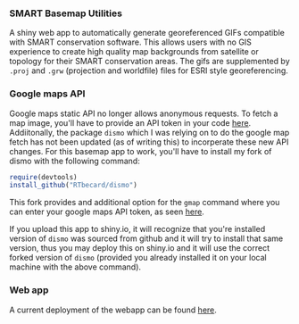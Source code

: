 ### SMART Basemap Utilities
A shiny web app to automatically generate georeferenced GIFs compatible with SMART conservation software.  This allows users with no GIS experience to create high quality map backgrounds from satellite or topology for their SMART conservation areas.
The gifs are supplemented by `.proj` and `.grw` (projection and worldfile) files for ESRI style georeferencing.

### Google maps API
Google maps static API no longer allows anonymous requests.
To fetch a map image, you'll have to provide an API token in your code [here](https://github.com/RTbecard/SMART_BasemapUtilities/blob/master/server.R#L13).
Addiitonally, the package `dismo` which I was relying on to do the google map fetch has not been updated (as of writing this) to incorperate these new API changes.
For this basemap app to work, you'll have to install my fork of dismo with the following command:

```r
require(devtools)
install_github("RTbecard/dismo")
```

This fork provides and additional option for the `gmap` command where you can enter your google maps API token, as seen [here](https://github.com/RTbecard/SMART_BasemapUtilities/blob/master/server.R#L47).

If you upload this app to shiny.io, it will recognize that you're installed version of `dismo` was sourced from github and it will try to install that same version, thus you may deploy this on shiny.io and it will use the correct forked version of `dismo` (provided you already installed it on your local machine with the above command).

### Web app

A current deployment of the webapp can be found [here](https://rtbecard.shinyapps.io/smart_basemaputilities/).
